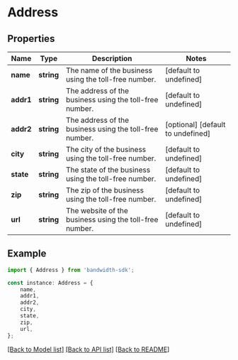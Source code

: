 # Address


## Properties

Name | Type | Description | Notes
------------ | ------------- | ------------- | -------------
**name** | **string** | The name of the business using the toll-free number. | [default to undefined]
**addr1** | **string** | The address of the business using the toll-free number. | [default to undefined]
**addr2** | **string** | The address of the business using the toll-free number. | [optional] [default to undefined]
**city** | **string** | The city of the business using the toll-free number. | [default to undefined]
**state** | **string** | The state of the business using the toll-free number. | [default to undefined]
**zip** | **string** | The zip of the business using the toll-free number. | [default to undefined]
**url** | **string** | The website of the business using the toll-free number. | [default to undefined]

## Example

```typescript
import { Address } from 'bandwidth-sdk';

const instance: Address = {
    name,
    addr1,
    addr2,
    city,
    state,
    zip,
    url,
};
```

[[Back to Model list]](../README.md#documentation-for-models) [[Back to API list]](../README.md#documentation-for-api-endpoints) [[Back to README]](../README.md)
